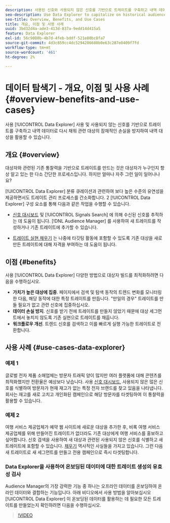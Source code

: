 ```yaml
---
description: 사용된 신호와 사용되지 않은 신호를 기반으로 트레이트를 구축하고 내역 데이터로 다시 채워 관련 대상의 잠재적인 손실을 방지함으로써 내역 대상을 활용할 수 있도록 Data Explorer을 사용하십시오.
seo-description: Use Data Explorer to capitalize on historical audiences by building traits based on used and unused signals, and backfilling them with historical data to avoid potential loss of relevant audiences.
seo-title: Overview, Benefits, and Use Cases
title: 개요, 이점 및 사용 사례
uuid: 3bd32d4a-ade3-413d-837a-9edd14d415a5
feature: Data Explorer
exl-id: 56c9080b-4b7d-4feb-bddf-521e80bc8fa7
source-git-commit: 4d3c859cc4dc5294286680b0e63c287e0409f7fd
workflow-type: tm+mt
source-wordcount: '461'
ht-degree: 2%

---
```


# 데이터 탐색기 - 개요, 이점 및 사용 사례 {#overview-benefits-and-use-cases}

사용 [!UICONTROL Data Explorer] 사용 및 사용되지 않는 신호를 기반으로 트레이트를 구축하고 내역 데이터로 다시 채워 관련 대상의 잠재적인 손실을 방지하여 내역 대상을 활용할 수 있습니다.

## 개요 {#overview}

대상자와 관련된 기존 통찰력을 기반으로 트레이트를 만드는 것은 대상자가 누구인지 항상 알고 있는 한 다소 간단한 프로세스입니다. 하지만 얼마나 자주 그런 일이 일어나나요?

[!UICONTROL Data Explorer] 분류 큐레이션과 관련하여 보다 높은 수준의 유연성을 제공하면서도 트레이트 관리 프로세스를 간소화합니다. 2 [!UICONTROL Data Explorer] 구성 요소를 통해 다음과 같은 작업을 수행할 수 있습니다.

* [신호 대시보드](../../features/data-explorer/data-explorer-signals-dashboard.md) 및 [!UICONTROL Signals Search] 에 의해 수신된 신호를 추적하는 데 도움이 됩니다. [!DNL Audience Manager] 를 사용하여 새 트레이트를 작성하거나 기존 트레이트에 추가할 수 있습니다.

* [트레이트 실현 채우기](../../features/data-explorer/data-explorer-trait-backfill.md) 는 나중에 타깃팅 활동에 포함할 수 있도록 기존 대상을 새로 만든 트레이트에 대해 자격을 부여하는 데 도움이 됩니다.

## 이점 {#benefits}

사용 [!UICONTROL Data Explorer] 다양한 방법으로 대상자 빌드를 최적화하려면 다음을 수행하십시오.

* **가치가 높은 대상에 집중**. 페이지에서 검색 및 탐색 동작의 트렌드 변화를 모니터링한 다음, 해당 동작에 대한 특정 트레이트를 만듭니다. &quot;만일의 경우&quot; 트레이트를 만들 필요가 없고 관련 신호에 집중하십시오.
* **데이터 손실 방지**. 신호를 받기 전에 트레이트를 만들지 않았기 때문에 대상 세그먼트에서 놓치지 않도록 기존 실현으로 트레이트를 채웁니다.
* **워크플로우 개선**. 트렌드 신호를 검색하고 이를 빠르게 실행 가능한 트레이트로 전환합니다.

## 사용 사례 {#use-cases-data-explorer}

### 예제 1

글로벌 전자 제품 소매업체는 방문자 트래픽 양이 많지만 여러 플랫폼에 대해 콘텐츠를 최적화했지만 전환율은 예상보다 낮습니다. 사용 [신호 대시보드](../../features/data-explorer/data-explorer-signals-dashboard.md), 사용되지 않은 많은 신호를 식별하여 방문자가 현재 재고가 없는 특정 전자 브랜드를 찾고 있음을 나타냅니다. 회사는 재고를 새로 고치고 개인화된 캠페인으로 해당 방문자를 타겟팅하여 이 통찰력을 활용할 수 있습니다.

### 예제 2

여행 서비스 제공업체가 예약 웹 사이트에 새로운 대상을 추가한 후, 비록 여행 서비스 제공업체를 위해 만들어진 트레이트가 없더라도 기존 대상에게 여행 서비스를 홍보하고 싶어합니다. 신호 검색을 사용하여 새 대상과 관련된 사용되지 않은 신호를 식별하고 새 트레이트에 포함할 수 있습니다. [채우기](../../features/data-explorer/data-explorer-trait-backfill.md) 역사적인 사실들을 가지고 있습니다. 그런 다음 새 트레이트로 새 세그먼트를 만들고 전용 캠페인으로 즉시 타겟팅합니다.

### Data Explorer을 사용하여 온보딩된 데이터에 대한 트레이트 생성의 유효성 검사

Audience Manager의 가장 강력한 기능 중 하나는 오프라인 데이터를 온보딩하여 온라인 데이터와 결합하는 기능입니다. 아래 비디오에서 사용 방법을 알아보십시오 [!UICONTROL Data Explorer] 이 온보딩된 데이터를 활용하는 데 필요한 모든 트레이트를 만들었는지 확인하려면 다음을 수행하십시오.

>[!VIDEO](https://video.tv.adobe.com/v/25149/)
